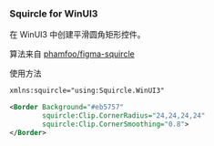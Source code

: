 ### Squircle for WinUI3

在 WinUI3 中创建平滑圆角矩形控件。

算法来自 [phamfoo/figma-squircle](https://github.com/phamfoo/figma-squircle)

使用方法
```xml
xmlns:squircle="using:Squircle.WinUI3" 
```

```xml
<Border Background="#eb5757"
        squircle:Clip.CornerRadius="24,24,24,24"
        squircle:Clip.CornerSmoothing="0.8">
</Border>
```